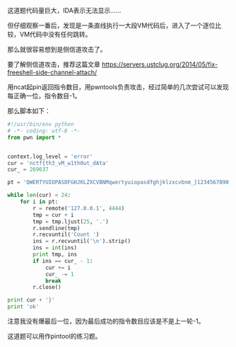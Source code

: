 这道题代码量巨大，IDA表示无法显示……

但仔细观察一番后，发现是一条直线执行一大段VM代码后，进入了一个逐位比较，VM代码中没有任何跳转。

那么就很容易想到是侧信道攻击了。

要了解侧信道攻击，推荐这篇文章 <https://servers.ustclug.org/2014/05/fix-freeshell-side-channel-attach/>

用ncat起pin返回指令数目，用pwntools负责攻击，经过简单的几次尝试可以发现每正确一位，指令数目-1。

那么脚本如下：

```python
#!/usr/bin/env python
# -*- coding: utf-8 -*-
from pwn import *


context.log_level = 'error'
cur = 'nctf{th3_vM_w1th0ut_dAta'
cur_ = 269637

pt = 'QWERTYUIOPASDFGHJKLZXCVBNMqwertyuiopasdfghjklzxcvbnm_}1234567890'

while len(cur) < 24:
    for i in pt:
        r = remote('127.0.0.1', 4444)
        tmp = cur + i
        tmp = tmp.ljust(25, '.')
        r.sendline(tmp)
        r.recvuntil('Count ')
        ins = r.recvuntil('\n').strip()
        ins = int(ins)
        print tmp, ins
        if ins == cur_ - 1:
            cur += i
            cur_ -= 1
            break
        r.close()

print cur + '}'
print 'ok'
```

注意我没有爆最后一位，因为最后成功的指令数目应该是不是上一轮-1。

这道题可以用作pintool的练习题。
